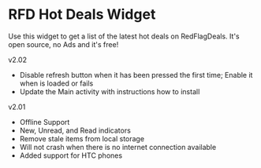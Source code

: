 RFD Hot Deals Widget
====================

Use this widget to get a list of the latest hot deals on RedFlagDeals. It's open source, no Ads and it's free!

v2.02
- Disable refresh button when it has been pressed the first time; Enable it when is loaded or fails
- Update the  Main activity with instructions how to install

v2.01

- Offline Support
- New, Unread, and Read indicators
- Remove stale items from local storage
- Will not crash when there is no internet connection available
- Added support for HTC phones